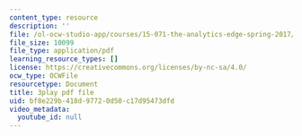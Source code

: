 ```yaml
---
content_type: resource
description: ''
file: /ol-ocw-studio-app/courses/15-071-the-analytics-edge-spring-2017/bf8e229b418d97720d50c17d95473dfd_X3dLfxatijE.pdf
file_size: 10099
file_type: application/pdf
learning_resource_types: []
license: https://creativecommons.org/licenses/by-nc-sa/4.0/
ocw_type: OCWFile
resourcetype: Document
title: 3play pdf file
uid: bf8e229b-418d-9772-0d50-c17d95473dfd
video_metadata:
  youtube_id: null
---
```

